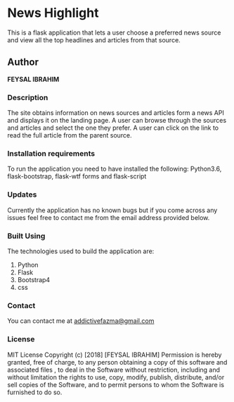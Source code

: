 # News Highlight
This is a flask application that lets a user choose a preferred news source and view all the top headlines and articles from that source.

## Author
**FEYSAL IBRAHIM**

### Description

The site obtains information on news sources and articles form a news API and displays it on the landing page. A user can browse through the sources and articles and select the one they prefer. A user can click on the link to read the full article from the parent source.




### Installation requirements
To run the application you need to have installed the following: Python3.6, flask-bootstrap, flask-wtf forms and flask-script


### Updates
Currently the application has no known bugs but if you come across any issues feel free to contact me from the email address provided below.


### Built Using
The technologies used to build the application are:
1. Python
2. Flask
3. Bootstrap4
4. css


### Contact
You can contact me at addictivefazma@gmail.com

### License

MIT License Copyright (c) [2018] [FEYSAL IBRAHIM] Permission is hereby granted, free of charge, to any person obtaining a copy of this software and associated files , to deal in the Software without restriction, including and without limitation the rights to use, copy, modify, publish, distribute, and/or sell copies of the Software, and to permit persons to whom the Software is furnished to do so.




